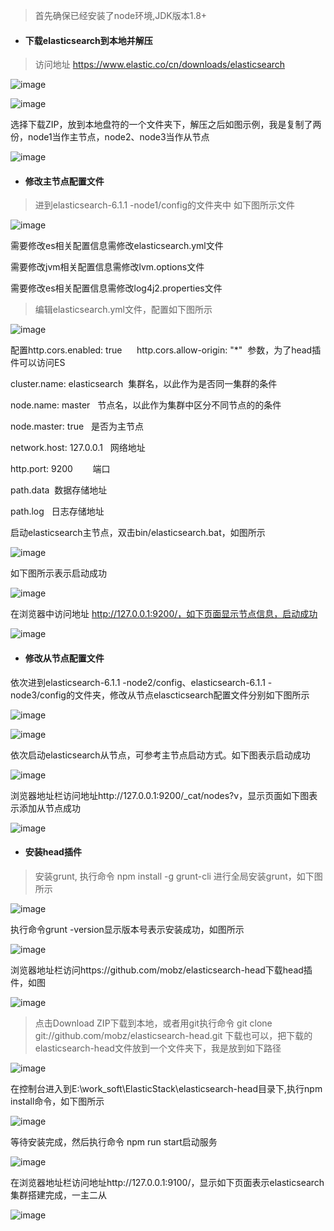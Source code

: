

> 首先确保已经安装了node环境,JDK版本1.8+

- #### 下载elasticsearch到本地并解压

> 访问地址 https://www.elastic.co/cn/downloads/elasticsearch

![image](https://upload-images.jianshu.io/upload_images/7030886-59b1c7c9a3541e57.jpg?imageMogr2/auto-orient/strip%7CimageView2/2/w/700) 

![image](https://upload-images.jianshu.io/upload_images/7030886-d80f22833e1cf9bd.jpg?imageMogr2/auto-orient/strip%7CimageView2/2/w/700)

选择下载ZIP，放到本地盘符的一个文件夹下，解压之后如图示例，我是复制了两份，node1当作主节点，node2、node3当作从节点

![image](https://upload-images.jianshu.io/upload_images/7030886-f4bb49de7fcb0b83.jpg?imageMogr2/auto-orient/strip%7CimageView2/2/w/700)


- #### 修改主节点配置文件

> 进到elasticsearch-6.1.1 -node1/config的文件夹中 如下图所示文件

![image](https://upload-images.jianshu.io/upload_images/7030886-30d3feda554aab86.jpg?imageMogr2/auto-orient/strip%7CimageView2/2/w/700)

需要修改es相关配置信息需修改elasticsearch.yml文件

需要修改jvm相关配置信息需修改lvm.options文件

需要修改es相关配置信息需修改log4j2.properties文件


> 编辑elasticsearch.yml文件，配置如下图所示

![image](https://upload-images.jianshu.io/upload_images/7030886-9e377b42c757b81e.jpg?imageMogr2/auto-orient/strip%7CimageView2/2/w/575)

配置http.cors.enabled: true      http.cors.allow-origin: "*"  参数，为了head插件可以访问ES

cluster.name: elasticsearch  集群名，以此作为是否同一集群的条件

node.name: master   节点名，以此作为集群中区分不同节点的的条件

node.master: true   是否为主节点

network.host: 127.0.0.1   网络地址

http.port: 9200        端口

path.data  数据存储地址

path.log   日志存储地址

启动elasticsearch主节点，双击bin/elasticsearch.bat，如图所示

![image](https://upload-images.jianshu.io/upload_images/7030886-921084a85f765436.jpg?imageMogr2/auto-orient/strip%7CimageView2/2/w/700)

如下图所示表示启动成功

![image](https://upload-images.jianshu.io/upload_images/7030886-e5324e5c2c2f4abc.jpg?imageMogr2/auto-orient/strip%7CimageView2/2/w/700)

在浏览器中访问地址 http://127.0.0.1:9200/，如下页面显示节点信息，启动成功

![image](https://upload-images.jianshu.io/upload_images/7030886-38a7b24958bb00db.jpg?imageMogr2/auto-orient/strip%7CimageView2/2/w/700)

- #### 修改从节点配置文件

依次进到elasticsearch-6.1.1 -node2/config、elasticsearch-6.1.1 -node3/config的文件夹，修改从节点elascticsearch配置文件分别如下图所示

![image](https://upload-images.jianshu.io/upload_images/7030886-bdb9262c25ef0cd0.jpg?imageMogr2/auto-orient/strip%7CimageView2/2/w/643)

![image](https://upload-images.jianshu.io/upload_images/7030886-e2da69b0d23963ad.jpg?imageMogr2/auto-orient/strip%7CimageView2/2/w/626)

依次启动elasticsearch从节点，可参考主节点启动方式。如下图表示启动成功

![image](https://upload-images.jianshu.io/upload_images/7030886-84f9ba5e0986a991.jpg?imageMogr2/auto-orient/strip%7CimageView2/2/w/700)

浏览器地址栏访问地址http://127.0.0.1:9200/_cat/nodes?v，显示页面如下图表示添加从节点成功

![image](https://upload-images.jianshu.io/upload_images/7030886-d8de3cd60b2dcb64.jpg?imageMogr2/auto-orient/strip%7CimageView2/2/w/700)

- #### 安装head插件

> 安装grunt, 执行命令 npm install -g grunt-cli 进行全局安装grunt，如下图所示


![image](https://upload-images.jianshu.io/upload_images/7030886-084f2d6f308d9946.jpg?imageMogr2/auto-orient/strip%7CimageView2/2/w/700)

执行命令grunt -version显示版本号表示安装成功，如图所示

![image](https://upload-images.jianshu.io/upload_images/7030886-8e2d6c59f8c04ea6.jpg?imageMogr2/auto-orient/strip%7CimageView2/2/w/626)
 
浏览器地址栏访问https://github.com/mobz/elasticsearch-head下载head插件，如图

![image](https://upload-images.jianshu.io/upload_images/7030886-d72a551717cfb2c2.jpg?imageMogr2/auto-orient/strip%7CimageView2/2/w/700)

> 点击Download ZIP下载到本地，或者用git执行命令 git clone git://github.com/mobz/elasticsearch-head.git 下载也可以，把下载的elasticsearch-head文件放到一个文件夹下，我是放到如下路径

![image](https://upload-images.jianshu.io/upload_images/7030886-744845c6ec44af89.jpg?imageMogr2/auto-orient/strip%7CimageView2/2/w/700)

在控制台进入到E:\work_soft\ElasticStack\elasticsearch-head目录下,执行npm install命令，如下图所示

![image](https://upload-images.jianshu.io/upload_images/7030886-4e5cbb3d8314d112.jpg?imageMogr2/auto-orient/strip%7CimageView2/2/w/700)

等待安装完成，然后执行命令 npm run start启动服务

![image](https://upload-images.jianshu.io/upload_images/7030886-6a632ee965a72cdc.jpg?imageMogr2/auto-orient/strip%7CimageView2/2/w/700)

在浏览器地址栏访问地址http://127.0.0.1:9100/，显示如下页面表示elasticsearch集群搭建完成，一主二从

![image](https://upload-images.jianshu.io/upload_images/7030886-b935242cd1c3c1a4.jpg?imageMogr2/auto-orient/strip%7CimageView2/2/w/700)

